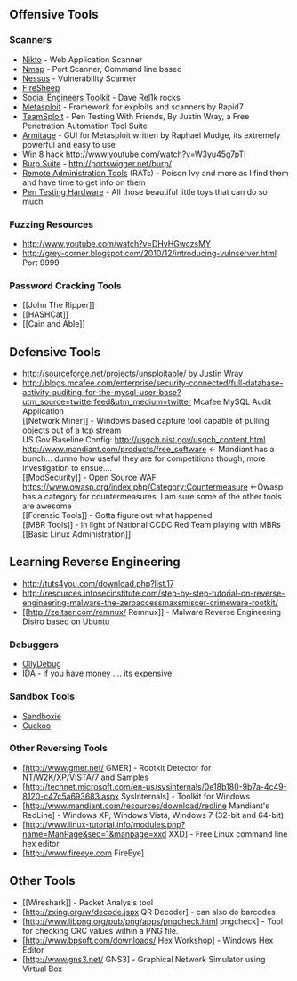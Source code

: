 ## Offensive Tools

### Scanners

- [Nikto](tools/nikto.md) - Web Application Scanner
- [Nmap](tools/nmap.md) - Port Scanner, Command line based
- [Nessus](tools/nessus.md) - Vulnerability Scanner
- [FireSheep](tools/firesheep.md)
- [Social Engineers Toolkit](tools/set.md) - Dave Rel1k rocks
- [Metasploit](tools/metasploit.md) - Framework for exploits and scanners by Rapid7
- [TeamSploit](tools/teamsploit.md) - Pen Testing With Friends, By Justin Wray, a Free Penetration Automation Tool Suite
- [Armitage](tools/armitage.md) - GUI for Metasploit written by Raphael Mudge, its extremely powerful and easy to use
- Win 8 hack  http://www.youtube.com/watch?v=W3yu45g7pTI
- [Burp Suite](tools/burp.md) - http://portswigger.net/burp/
- [Remote Administration Tools](tools/rats.md) (RATs) - Poison Ivy and more as I find them and have time to get info on them
- [Pen Testing Hardware](tools/hardware.md) - All those beautiful little toys that can do so much

### Fuzzing Resources

- http://www.youtube.com/watch?v=DHvHGwczsMY
- http://grey-corner.blogspot.com/2010/12/introducing-vulnserver.html  Port 9999

### Password Cracking Tools

- [[John The Ripper]]
- [[HASHCat]]
- [[Cain and Able]]

## Defensive Tools   

- http://sourceforge.net/projects/unsploitable/ by Justin Wray <br />
- http://blogs.mcafee.com/enterprise/security-connected/full-database-activity-auditing-for-the-mysql-user-base?utm_source=twitterfeed&utm_medium=twitter Mcafee MySQL Audit Application <br />
[[Network Miner]] - Windows based capture tool capable of pulling objects out of a tcp stream <br />
US Gov Baseline Config: http://usgcb.nist.gov/usgcb_content.html <br />
http://www.mandiant.com/products/free_software <- Mandiant has a bunch... dunno how useful they are for competitions though, more investigation to ensue.... <br />
[[ModSecurity]] - Open Source WAF<br />
https://www.owasp.org/index.php/Category:Countermeasure <-Owasp has a category for countermeasures, I am sure some of the other tools are awesome <br />
[[Forensic Tools]] - Gotta figure out what happened <br />
[[MBR Tools]] - in light of National CCDC Red Team playing with MBRs <br />
[[Basic Linux Administration]]

## Learning Reverse Engineering

- http://tuts4you.com/download.php?list.17 <br />
- http://resources.infosecinstitute.com/step-by-step-tutorial-on-reverse-engineering-malware-the-zeroaccessmaxsmiscer-crimeware-rootkit/ <br />
- [[http://zeltser.com/remnux/ Remnux]] - Malware Reverse Engineering Distro based on Ubuntu <br />

### Debuggers

- [OllyDebug](re/olly.md)
- [IDA](re/ida.md) - if you have money .... its expensive

### Sandbox Tools

- [Sandboxie](http://www.sandboxie.com/)
- [Cuckoo](http://www.cuckoosandbox.org/)

### Other Reversing Tools

- [http://www.gmer.net/ GMER] - Rootkit Detector for NT/W2K/XP/VISTA/7 and Samples <br />
- [http://technet.microsoft.com/en-us/sysinternals/0e18b180-9b7a-4c49-8120-c47c5a693683.aspx SysInternals] - Toolkit for Windows <br />
- [http://www.mandiant.com/resources/download/redline Mandiant's RedLine] - Windows XP, Windows Vista, Windows 7 (32-bit and 64-bit) <br />
- [http://www.linux-tutorial.info/modules.php?name=ManPage&sec=1&manpage=xxd XXD] - Free Linux command line hex editor <br />
- [http://www.fireeye.com FireEye] <br />

## Other Tools  

- [[Wireshark]] - Packet Analysis tool <br />
- [http://zxing.org/w/decode.jspx QR Decoder] - can also do barcodes <br />
- [http://www.libpng.org/pub/png/apps/pngcheck.html pngcheck] - Tool for checking CRC values within a PNG file. <br />
- [http://www.bpsoft.com/downloads/ Hex Workshop] - Windows Hex Editor <br />
- [http://www.gns3.net/ GNS3] - Graphical Network Simulator using Virtual Box <br />
